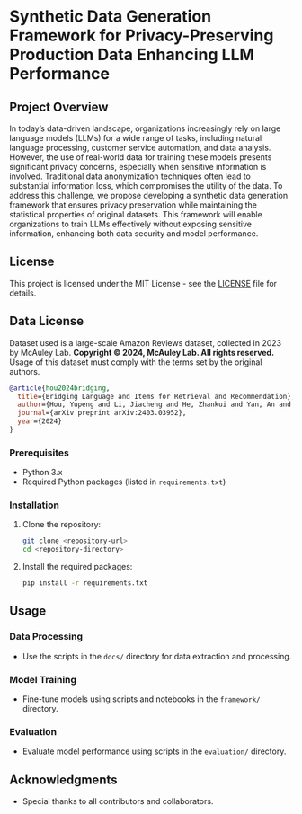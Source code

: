 # Synthetic Data Generation Framework for Privacy-Preserving Production Data Enhancing LLM Performance

## Project Overview


In today’s data-driven landscape, organizations increasingly rely on large language models (LLMs) for a wide range of tasks, including natural language processing, customer service automation, and data analysis. However, the use of real-world data for training these models presents significant privacy concerns, especially when sensitive information is involved. Traditional data anonymization techniques often lead to substantial information loss, which compromises the utility of the data. To address this challenge, we propose developing a synthetic data generation framework that ensures privacy preservation while maintaining the statistical properties of original datasets. This framework will enable organizations to train LLMs effectively without exposing sensitive information, enhancing both data security and model performance.

## License
This project is licensed under the MIT License - see the [LICENSE](LICENSE) file for details.

## Data License

Dataset used is a large-scale Amazon Reviews dataset, collected in 2023 by McAuley Lab. **Copyright © 2024, McAuley Lab. All rights reserved.** Usage of this dataset must comply with the terms set by the original authors. 

```bibtex
@article{hou2024bridging,
  title={Bridging Language and Items for Retrieval and Recommendation},
  author={Hou, Yupeng and Li, Jiacheng and He, Zhankui and Yan, An and Chen, Xiusi and McAuley, Julian},
  journal={arXiv preprint arXiv:2403.03952},
  year={2024}
}
```

### Prerequisites
- Python 3.x
- Required Python packages (listed in `requirements.txt`)

### Installation
1. Clone the repository:
    ```sh
    git clone <repository-url>
    cd <repository-directory>
    ```

2. Install the required packages:
    ```sh
    pip install -r requirements.txt
    ```

## Usage
### Data Processing
- Use the scripts in the `docs/` directory for data extraction and processing.

### Model Training
- Fine-tune models using scripts and notebooks in the `framework/` directory.

### Evaluation
- Evaluate model performance using scripts in the `evaluation/` directory.

## Acknowledgments
- Special thanks to all contributors and collaborators.



